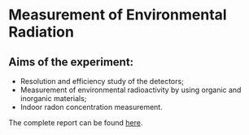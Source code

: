 # Measurement of Environmental Radiation

## Aims of the experiment: 

* Resolution and efficiency study of the detectors;
* Measurement of environmental radioactivity by using organic and inorganic materials;
* Indoor radon concentration measurement.

The complete report can be found [here](https://github.com/vanessacerrone/Physics_laboratory/blob/main/Gamma/Gamma_report_group12.pdf).

